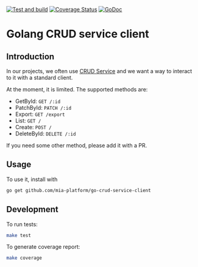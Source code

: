 [![Test and build](https://github.com/mia-platform/go-crud-service-client/actions/workflows/test-builds.yml/badge.svg)](https://github.com/mia-platform/go-crud-service-client/actions/workflows/test-builds.yml)
[![Coverage Status](https://coveralls.io/repos/github/mia-platform/go-crud-service-client/badge.svg?branch=main)](https://coveralls.io/github/mia-platform/go-crud-service-client?branch=main)
[![GoDoc](https://godoc.org/github.com/davidebianchi/gswagger?status.svg)](https://godoc.org/github.com/davidebianchi/gswagger)

# Golang CRUD service client

## Introduction

In our projects, we often use [CRUD Service](https://github.com/mia-platform/crud-service)
and we want a way to interact to it with a standard client.

At the moment, it is limited.
The supported methods are:

- GetById: `GET /:id`
- PatchById: `PATCH /:id`
- Export: `GET /export`
- List: `GET /`
- Create: `POST /`
- DeleteById: `DELETE /:id`

If you need some other method, please add it with a PR.

## Usage

To use it, install with

```sh
go get github.com/mia-platform/go-crud-service-client
```

## Development

To run tests:

```sh
make test
```

To generate coverage report:

```sh
make coverage
```
